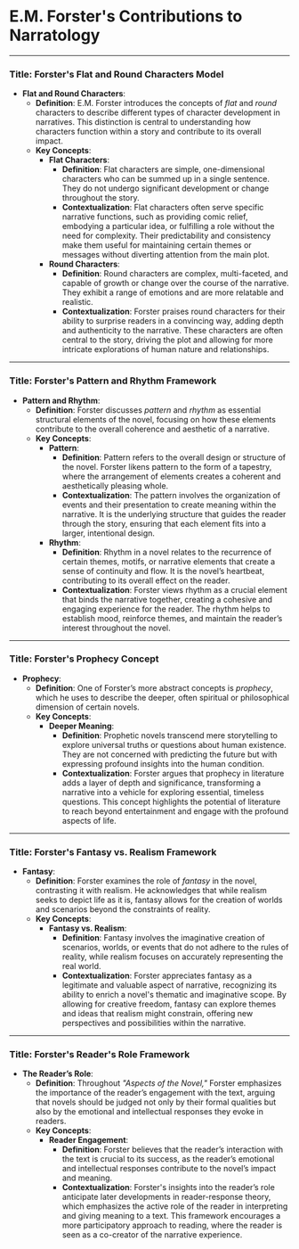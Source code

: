 # E.M. Forster's Contributions to Narratology




***

### Title: **Forster's Flat and Round Characters Model**

- **Flat and Round Characters**:
  - **Definition**: E.M. Forster introduces the concepts of *flat* and *round* characters to describe different types of character development in narratives. This distinction is central to understanding how characters function within a story and contribute to its overall impact.
  - **Key Concepts**:
    - **Flat Characters**:
      - **Definition**: Flat characters are simple, one-dimensional characters who can be summed up in a single sentence. They do not undergo significant development or change throughout the story.
      - **Contextualization**: Flat characters often serve specific narrative functions, such as providing comic relief, embodying a particular idea, or fulfilling a role without the need for complexity. Their predictability and consistency make them useful for maintaining certain themes or messages without diverting attention from the main plot.
    - **Round Characters**:
      - **Definition**: Round characters are complex, multi-faceted, and capable of growth or change over the course of the narrative. They exhibit a range of emotions and are more relatable and realistic.
      - **Contextualization**: Forster praises round characters for their ability to surprise readers in a convincing way, adding depth and authenticity to the narrative. These characters are often central to the story, driving the plot and allowing for more intricate explorations of human nature and relationships.

***

### Title: **Forster's Pattern and Rhythm Framework**

- **Pattern and Rhythm**:
  - **Definition**: Forster discusses *pattern* and *rhythm* as essential structural elements of the novel, focusing on how these elements contribute to the overall coherence and aesthetic of a narrative.
  - **Key Concepts**:
    - **Pattern**:
      - **Definition**: Pattern refers to the overall design or structure of the novel. Forster likens pattern to the form of a tapestry, where the arrangement of elements creates a coherent and aesthetically pleasing whole.
      - **Contextualization**: The pattern involves the organization of events and their presentation to create meaning within the narrative. It is the underlying structure that guides the reader through the story, ensuring that each element fits into a larger, intentional design.
    - **Rhythm**:
      - **Definition**: Rhythm in a novel relates to the recurrence of certain themes, motifs, or narrative elements that create a sense of continuity and flow. It is the novel’s heartbeat, contributing to its overall effect on the reader.
      - **Contextualization**: Forster views rhythm as a crucial element that binds the narrative together, creating a cohesive and engaging experience for the reader. The rhythm helps to establish mood, reinforce themes, and maintain the reader’s interest throughout the novel.

***

### Title: **Forster's Prophecy Concept**

- **Prophecy**:
  - **Definition**: One of Forster’s more abstract concepts is *prophecy*, which he uses to describe the deeper, often spiritual or philosophical dimension of certain novels.
  - **Key Concepts**:
    - **Deeper Meaning**:
      - **Definition**: Prophetic novels transcend mere storytelling to explore universal truths or questions about human existence. They are not concerned with predicting the future but with expressing profound insights into the human condition.
      - **Contextualization**: Forster argues that prophecy in literature adds a layer of depth and significance, transforming a narrative into a vehicle for exploring essential, timeless questions. This concept highlights the potential of literature to reach beyond entertainment and engage with the profound aspects of life.

***

### Title: **Forster's Fantasy vs. Realism Framework**

- **Fantasy**:
  - **Definition**: Forster examines the role of *fantasy* in the novel, contrasting it with realism. He acknowledges that while realism seeks to depict life as it is, fantasy allows for the creation of worlds and scenarios beyond the constraints of reality.
  - **Key Concepts**:
    - **Fantasy vs. Realism**:
      - **Definition**: Fantasy involves the imaginative creation of scenarios, worlds, or events that do not adhere to the rules of reality, while realism focuses on accurately representing the real world.
      - **Contextualization**: Forster appreciates fantasy as a legitimate and valuable aspect of narrative, recognizing its ability to enrich a novel's thematic and imaginative scope. By allowing for creative freedom, fantasy can explore themes and ideas that realism might constrain, offering new perspectives and possibilities within the narrative.

***

### Title: **Forster's Reader's Role Framework**

- **The Reader’s Role**:
  - **Definition**: Throughout *"Aspects of the Novel,"* Forster emphasizes the importance of the reader’s engagement with the text, arguing that novels should be judged not only by their formal qualities but also by the emotional and intellectual responses they evoke in readers.
  - **Key Concepts**:
    - **Reader Engagement**:
      - **Definition**: Forster believes that the reader’s interaction with the text is crucial to its success, as the reader’s emotional and intellectual responses contribute to the novel’s impact and meaning.
      - **Contextualization**: Forster's insights into the reader’s role anticipate later developments in reader-response theory, which emphasizes the active role of the reader in interpreting and giving meaning to a text. This framework encourages a more participatory approach to reading, where the reader is seen as a co-creator of the narrative experience.
